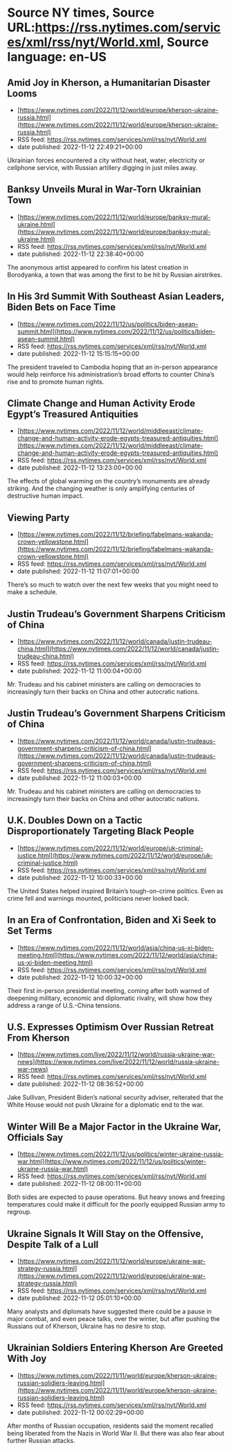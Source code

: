 # Source NY times, Source URL:https://rss.nytimes.com/services/xml/rss/nyt/World.xml, Source language: en-US

## Amid Joy in Kherson, a Humanitarian Disaster Looms
 - [https://www.nytimes.com/2022/11/12/world/europe/kherson-ukraine-russia.html](https://www.nytimes.com/2022/11/12/world/europe/kherson-ukraine-russia.html)
 - RSS feed: https://rss.nytimes.com/services/xml/rss/nyt/World.xml
 - date published: 2022-11-12 22:49:21+00:00

Ukrainian forces encountered a city without heat, water, electricity or cellphone service, with Russian artillery digging in just miles away.

## Banksy Unveils Mural in War-Torn Ukrainian Town
 - [https://www.nytimes.com/2022/11/12/world/europe/banksy-mural-ukraine.html](https://www.nytimes.com/2022/11/12/world/europe/banksy-mural-ukraine.html)
 - RSS feed: https://rss.nytimes.com/services/xml/rss/nyt/World.xml
 - date published: 2022-11-12 22:38:40+00:00

The anonymous artist appeared to confirm his latest creation in Borodyanka, a town that was among the first to be hit by Russian airstrikes.

## In His 3rd Summit With Southeast Asian Leaders, Biden Bets on Face Time
 - [https://www.nytimes.com/2022/11/12/us/politics/biden-asean-summit.html](https://www.nytimes.com/2022/11/12/us/politics/biden-asean-summit.html)
 - RSS feed: https://rss.nytimes.com/services/xml/rss/nyt/World.xml
 - date published: 2022-11-12 15:15:15+00:00

The president traveled to Cambodia hoping that an in-person appearance would help reinforce his administration’s broad efforts to counter China’s rise and to promote human rights.

## Climate Change and Human Activity Erode Egypt’s Treasured Antiquities
 - [https://www.nytimes.com/2022/11/12/world/middleeast/climate-change-and-human-activity-erode-egypts-treasured-antiquities.html](https://www.nytimes.com/2022/11/12/world/middleeast/climate-change-and-human-activity-erode-egypts-treasured-antiquities.html)
 - RSS feed: https://rss.nytimes.com/services/xml/rss/nyt/World.xml
 - date published: 2022-11-12 13:23:00+00:00

The effects of global warming on the country’s monuments are already striking. And the changing weather is only amplifying centuries of destructive human impact.

## Viewing Party
 - [https://www.nytimes.com/2022/11/12/briefing/fabelmans-wakanda-crown-yellowstone.html](https://www.nytimes.com/2022/11/12/briefing/fabelmans-wakanda-crown-yellowstone.html)
 - RSS feed: https://rss.nytimes.com/services/xml/rss/nyt/World.xml
 - date published: 2022-11-12 11:07:01+00:00

There’s so much to watch over the next few weeks that you might need to make a schedule.

## Justin Trudeau’s Government Sharpens Criticism of China
 - [https://www.nytimes.com/2022/11/12/world/canada/justin-trudeau-china.html](https://www.nytimes.com/2022/11/12/world/canada/justin-trudeau-china.html)
 - RSS feed: https://rss.nytimes.com/services/xml/rss/nyt/World.xml
 - date published: 2022-11-12 11:00:04+00:00

Mr. Trudeau and his cabinet ministers are calling on democracies to increasingly turn their backs on China and other autocratic nations.

## Justin Trudeau’s Government Sharpens Criticism of China
 - [https://www.nytimes.com/2022/11/12/world/canada/justin-trudeaus-government-sharpens-criticism-of-china.html](https://www.nytimes.com/2022/11/12/world/canada/justin-trudeaus-government-sharpens-criticism-of-china.html)
 - RSS feed: https://rss.nytimes.com/services/xml/rss/nyt/World.xml
 - date published: 2022-11-12 11:00:03+00:00

Mr. Trudeau and his cabinet ministers are calling on democracies to increasingly turn their backs on China and other autocratic nations.

## U.K. Doubles Down on a Tactic Disproportionately Targeting Black People
 - [https://www.nytimes.com/2022/11/12/world/europe/uk-criminal-justice.html](https://www.nytimes.com/2022/11/12/world/europe/uk-criminal-justice.html)
 - RSS feed: https://rss.nytimes.com/services/xml/rss/nyt/World.xml
 - date published: 2022-11-12 10:00:33+00:00

The United States helped inspired Britain’s tough-on-crime politics. Even as crime fell and warnings mounted, politicians never looked back.

## In an Era of Confrontation, Biden and Xi Seek to Set Terms
 - [https://www.nytimes.com/2022/11/12/world/asia/china-us-xi-biden-meeting.html](https://www.nytimes.com/2022/11/12/world/asia/china-us-xi-biden-meeting.html)
 - RSS feed: https://rss.nytimes.com/services/xml/rss/nyt/World.xml
 - date published: 2022-11-12 10:00:32+00:00

Their first in-person presidential meeting, coming after both warned of deepening military, economic and diplomatic rivalry, will show how they address a range of U.S.-China tensions.

## U.S. Expresses Optimism Over Russian Retreat From Kherson
 - [https://www.nytimes.com/live/2022/11/12/world/russia-ukraine-war-news](https://www.nytimes.com/live/2022/11/12/world/russia-ukraine-war-news)
 - RSS feed: https://rss.nytimes.com/services/xml/rss/nyt/World.xml
 - date published: 2022-11-12 08:36:52+00:00

Jake Sullivan, President Biden’s national security adviser, reiterated that the White House would not push Ukraine for a diplomatic end to the war.

## Winter Will Be a Major Factor in the Ukraine War, Officials Say
 - [https://www.nytimes.com/2022/11/12/us/politics/winter-ukraine-russia-war.html](https://www.nytimes.com/2022/11/12/us/politics/winter-ukraine-russia-war.html)
 - RSS feed: https://rss.nytimes.com/services/xml/rss/nyt/World.xml
 - date published: 2022-11-12 08:00:11+00:00

Both sides are expected to pause operations. But heavy snows and freezing temperatures could make it difficult for the poorly equipped Russian army to regroup.

## Ukraine Signals It Will Stay on the Offensive, Despite Talk of a Lull
 - [https://www.nytimes.com/2022/11/12/world/europe/ukraine-war-strategy-russia.html](https://www.nytimes.com/2022/11/12/world/europe/ukraine-war-strategy-russia.html)
 - RSS feed: https://rss.nytimes.com/services/xml/rss/nyt/World.xml
 - date published: 2022-11-12 05:01:10+00:00

Many analysts and diplomats have suggested there could be a pause in major combat, and even peace talks, over the winter, but after pushing the Russians out of Kherson, Ukraine has no desire to stop.

## Ukrainian Soldiers Entering Kherson Are Greeted With Joy
 - [https://www.nytimes.com/2022/11/11/world/europe/kherson-ukraine-russian-solidiers-leaving.html](https://www.nytimes.com/2022/11/11/world/europe/kherson-ukraine-russian-solidiers-leaving.html)
 - RSS feed: https://rss.nytimes.com/services/xml/rss/nyt/World.xml
 - date published: 2022-11-12 00:02:29+00:00

After months of Russian occupation, residents said the moment recalled being liberated from the Nazis in World War II. But there was also fear about further Russian attacks.
